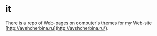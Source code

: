 # it
 There is a repo of Web-pages on computer's themes for my Web-site [http://avshcherbina.ru](http://avshcherbina.ru/).